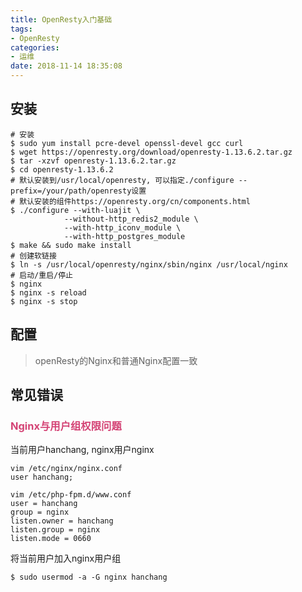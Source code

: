 ```yaml
---
title: OpenResty入门基础
tags:
- OpenResty
categories:
- 运维
date: 2018-11-14 18:35:08
---
```


## 安装

```shell
# 安装
$ sudo yum install pcre-devel openssl-devel gcc curl
$ wget https://openresty.org/download/openresty-1.13.6.2.tar.gz
$ tar -xzvf openresty-1.13.6.2.tar.gz
$ cd openresty-1.13.6.2
# 默认安装到/usr/local/openresty, 可以指定./configure --prefix=/your/path/openresty设置
# 默认安装的组件https://openresty.org/cn/components.html
$ ./configure --with-luajit \
            --without-http_redis2_module \
            --with-http_iconv_module \
            --with-http_postgres_module
$ make && sudo make install
# 创建软链接
$ ln -s /usr/local/openresty/nginx/sbin/nginx /usr/local/nginx
# 启动/重启/停止
$ nginx 
$ nginx -s reload
$ nginx -s stop
```

## 配置

> openResty的Nginx和普通Nginx配置一致

## 常见错误

### <font color="#d44375">Nginx与用户组权限问题</font>

当前用户hanchang, nginx用户nginx
```shell
vim /etc/nginx/nginx.conf
user hanchang;

vim /etc/php-fpm.d/www.conf 
user = hanchang
group = nginx
listen.owner = hanchang
listen.group = nginx
listen.mode = 0660
```

将当前用户加入nginx用户组
```shell
$ sudo usermod -a -G nginx hanchang
```
